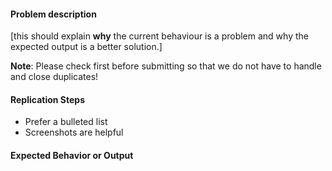 #### Problem description

[this should explain **why** the current behaviour is a problem and why the expected output is a better solution.]

**Note**: Please check first before submitting so that we do not have to handle and close duplicates!

#### Replication Steps

- Prefer a bulleted list
- Screenshots are helpful

#### Expected Behavior or Output

